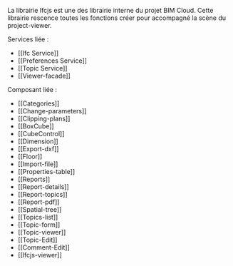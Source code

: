 La librairie Ifcjs est une des librairie interne du projet BIM Cloud.
Cette librairie rescence toutes les fonctions créer pour accompagné la scène du project-viewer.

Services liée :

- [[Ifc Service]]
- [[Preferences Service]]
- [[Topic Service]]
- [[Viewer-facade]]

Composant liée :

 - [[Categories]]
 - [[Change-parameters]]
 - [[Clipping-plans]]
 - [[BoxCube]]
 - [[CubeControl]]
 - [[Dimension]]
 - [[Export-dxf]]
 - [[Floor]]
 - [[Import-file]]
 - [[Properties-table]]
 - [[Reports]]
 - [[Report-details]]
 - [[Report-topics]]
 - [[Report-pdf]]
 - [[Spatial-tree]]
 - [[Topics-list]]
 - [[Topic-form]]
 - [[Topic-viewer]]
 - [[Topic-Edit]]
 - [[Comment-Edit]]
 - [[Ifcjs-viewer]]